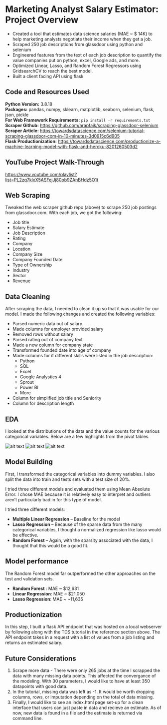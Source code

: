 # Marketing Analyst Salary Estimator: Project Overview 
* Created a tool that estimates data science salaries (MAE ~ $ 14K) to help marketing analysts negotiate their income when they get a job.
* Scraped 250 job descriptions from glassdoor using python and selenium
* Engineered features from the text of each job description to quantify the value companies put on python, excel, Google ads, and more. 
* Optimized Linear, Lasso, and Random Forest Regressors using GridsearchCV to reach the best model. 
* Built a client facing API using flask 

## Code and Resources Used 
**Python Version:** 3.8.18  
**Packages:** pandas, numpy, sklearn, matplotlib, seaborn, selenium, flask, json, pickle  
**For Web Framework Requirements:**  ```pip install -r requirements.txt```  
**Scraper Github:** https://github.com/arapfaik/scraping-glassdoor-selenium  
**Scraper Article:** https://towardsdatascience.com/selenium-tutorial-scraping-glassdoor-com-in-10-minutes-3d0915c6d905  
**Flask Productionization:** https://towardsdatascience.com/productionize-a-machine-learning-model-with-flask-and-heroku-8201260503d2

## YouTube Project Walk-Through
https://www.youtube.com/playlist?list=PL2zq7klxX5ASFejJj80ob9ZAnBHdz5O1t

## Web Scraping
Tweaked the web scraper github repo (above) to scrape 250 job postings from glassdoor.com. With each job, we got the following:
*	Job title
*	Salary Estimate
*	Job Description
*	Rating
*	Company 
*	Location
*	Company Size
*	Company Founded Date
*	Type of Ownership 
*	Industry
*	Sector
*	Revenue

## Data Cleaning
After scraping the data, I needed to clean it up so that it was usable for our model. I made the following changes and created the following variables:

*	Parsed numeric data out of salary 
*	Made columns for employer provided salary 
*	Removed rows without salary 
*	Parsed rating out of company text 
*	Made a new column for company state 
*	Transformed founded date into age of company 
*	Made columns for if different skills were listed in the job description:
    * Python  
    * SQL  
    * Excel  
    * Google Analystics 4  
    * Sprout
    * Power BI
    * More
*	Column for simplified job title and Seniority 
*	Column for description length 

## EDA
I looked at the distributions of the data and the value counts for the various categorical variables. Below are a few highlights from the pivot tables. 

![alt text](https://github.com/Julio-Lemus/ds_salary_proj/blob/main/mkt_analysis_wordcloud.png "Job Description Word Cloud")
![alt text](https://github.com/Julio-Lemus/ds_salary_proj/blob/main/mkt_analyst_by_state.png "Job Count by State")
![alt text](https://github.com/Julio-Lemus/ds_salary_proj/blob/main/analyst_job_corr.png "Correlations")

## Model Building 

First, I transformed the categorical variables into dummy variables. I also split the data into train and tests sets with a test size of 20%.   

I tried three different models and evaluated them using Mean Absolute Error. I chose MAE because it is relatively easy to interpret and outliers aren’t particularly bad in for this type of model.   

I tried three different models:
*	**Multiple Linear Regression** – Baseline for the model
*	**Lasso Regression** – Because of the sparse data from the many categorical variables, I thought a normalized regression like lasso would be effective.
*	**Random Forest** – Again, with the sparsity associated with the data, I thought that this would be a good fit. 

## Model performance
The Random Forest model far outperformed the other approaches on the test and validation sets. 
*	**Random Forest** : MAE ~ $12,631
*	**Linear Regression**: MAE ~ $21,050
*	**Lasso Regression**: MAE ~ ~11,635

## Productionization 
In this step, I built a flask API endpoint that was hosted on a local webserver by following along with the TDS tutorial in the reference section above. The API endpoint takes in a request with a list of values from a job listing and returns an estimated salary. 

## Future Considerations
1. Scrape more data - There were only 265 jobs at the time I scrapped the data with many missing data points. This affected the convergance of the modeling. With 30 parameters, I would like to have at least 350 datapoints with good data.
2. In the tutorial, missing data was left as -1. It would be worth dropping columns, rows, or imputation depending on the total of data missing.
3. Finally, I would like to see an index.html page set-up for a clean interface that users can just paste in data and recieve an estimate. As of now, new data is found in a file and the estimate is returned via command line.
